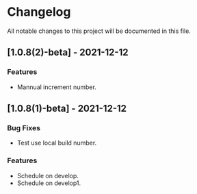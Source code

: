 # Changelog
All notable changes to this project will be documented in this file.

## [1.0.8(2)-beta] - 2021-12-12

### Features

- Mannual increment number.

<!-- generated by git-cliff -->
## [1.0.8(1)-beta] - 2021-12-12

### Bug Fixes

- Test use local build number.

### Features

- Schedule on develop.
- Schedule on develop1.

<!-- generated by git-cliff -->
